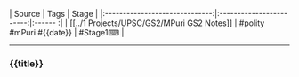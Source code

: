 |             Source             |           Tags           | Stage |
|:------------------------------:|:------------------------:|:------ :|
| [[../1 Projects/UPSC/GS2/MPuri GS2 Notes]] | #polity #mPuri #{{date}} | #Stage1⌨  | 

---
### {{title}}
